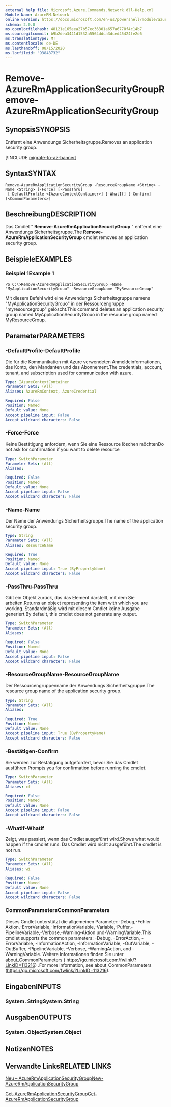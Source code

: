 ```yaml
---
external help file: Microsoft.Azure.Commands.Network.dll-Help.xml
Module Name: AzureRM.Network
online version: https://docs.microsoft.com/en-us/powershell/module/azurerm.network/remove-azurermapplicationsecuritygroup
schema: 2.0.0
ms.openlocfilehash: 48121e165eea27b57ec36301a657a6778f4c14b7
ms.sourcegitcommit: b9b2dea3441d1532a5564ddca3dced45424fe2d6
ms.translationtype: MT
ms.contentlocale: de-DE
ms.lasthandoff: 08/15/2020
ms.locfileid: "93848732"
---
```

# <span data-ttu-id="c638f-101">Remove-AzureRmApplicationSecurityGroup</span><span class="sxs-lookup"><span data-stu-id="c638f-101">Remove-AzureRmApplicationSecurityGroup</span></span>

## <span data-ttu-id="c638f-102">Synopsis</span><span class="sxs-lookup"><span data-stu-id="c638f-102">SYNOPSIS</span></span>
<span data-ttu-id="c638f-103">Entfernt eine Anwendungs Sicherheitsgruppe.</span><span class="sxs-lookup"><span data-stu-id="c638f-103">Removes an application security group.</span></span>

[!INCLUDE [migrate-to-az-banner](../../includes/migrate-to-az-banner.md)]

## <span data-ttu-id="c638f-104">Syntax</span><span class="sxs-lookup"><span data-stu-id="c638f-104">SYNTAX</span></span>

```
Remove-AzureRmApplicationSecurityGroup -ResourceGroupName <String> -Name <String> [-Force] [-PassThru]
 [-DefaultProfile <IAzureContextContainer>] [-WhatIf] [-Confirm] [<CommonParameters>]
```

## <span data-ttu-id="c638f-105">Beschreibung</span><span class="sxs-lookup"><span data-stu-id="c638f-105">DESCRIPTION</span></span>
<span data-ttu-id="c638f-106">Das Cmdlet " **Remove-AzureRmApplicationSecurityGroup** " entfernt eine Anwendungs Sicherheitsgruppe.</span><span class="sxs-lookup"><span data-stu-id="c638f-106">The **Remove-AzureRmApplicationSecurityGroup** cmdlet removes an application security group.</span></span>

## <span data-ttu-id="c638f-107">Beispiele</span><span class="sxs-lookup"><span data-stu-id="c638f-107">EXAMPLES</span></span>

### <span data-ttu-id="c638f-108">Beispiel 1</span><span class="sxs-lookup"><span data-stu-id="c638f-108">Example 1</span></span>
```
PS C:\>Remove-AzureRmApplicationSecurityGroup -Name "MyApplicationSecurityGrouo" -ResourceGroupName "MyResourceGroup"
```

<span data-ttu-id="c638f-109">Mit diesem Befehl wird eine Anwendungs Sicherheitsgruppe namens "MyApplicationSecurityGrouo" in der Ressourcengruppe "myresourcegroup" gelöscht.</span><span class="sxs-lookup"><span data-stu-id="c638f-109">This command deletes an application security group named MyApplicationSecurityGrouo in the resource group named MyResourceGroup.</span></span>

## <span data-ttu-id="c638f-110">Parameter</span><span class="sxs-lookup"><span data-stu-id="c638f-110">PARAMETERS</span></span>

### <span data-ttu-id="c638f-111">-DefaultProfile</span><span class="sxs-lookup"><span data-stu-id="c638f-111">-DefaultProfile</span></span>
<span data-ttu-id="c638f-112">Die für die Kommunikation mit Azure verwendeten Anmeldeinformationen, das Konto, den Mandanten und das Abonnement.</span><span class="sxs-lookup"><span data-stu-id="c638f-112">The credentials, account, tenant, and subscription used for communication with azure.</span></span>

```yaml
Type: IAzureContextContainer
Parameter Sets: (All)
Aliases: AzureRmContext, AzureCredential

Required: False
Position: Named
Default value: None
Accept pipeline input: False
Accept wildcard characters: False
```

### <span data-ttu-id="c638f-113">-Force</span><span class="sxs-lookup"><span data-stu-id="c638f-113">-Force</span></span>
<span data-ttu-id="c638f-114">Keine Bestätigung anfordern, wenn Sie eine Ressource löschen möchten</span><span class="sxs-lookup"><span data-stu-id="c638f-114">Do not ask for confirmation if you want to delete resource</span></span>

```yaml
Type: SwitchParameter
Parameter Sets: (All)
Aliases: 

Required: False
Position: Named
Default value: None
Accept pipeline input: False
Accept wildcard characters: False
```

### <span data-ttu-id="c638f-115">-Name</span><span class="sxs-lookup"><span data-stu-id="c638f-115">-Name</span></span>
<span data-ttu-id="c638f-116">Der Name der Anwendungs Sicherheitsgruppe.</span><span class="sxs-lookup"><span data-stu-id="c638f-116">The name of the application security group.</span></span>

```yaml
Type: String
Parameter Sets: (All)
Aliases: ResourceName

Required: True
Position: Named
Default value: None
Accept pipeline input: True (ByPropertyName)
Accept wildcard characters: False
```

### <span data-ttu-id="c638f-117">-PassThru</span><span class="sxs-lookup"><span data-stu-id="c638f-117">-PassThru</span></span>
<span data-ttu-id="c638f-118">Gibt ein Objekt zurück, das das Element darstellt, mit dem Sie arbeiten.</span><span class="sxs-lookup"><span data-stu-id="c638f-118">Returns an object representing the item with which you are working.</span></span> <span data-ttu-id="c638f-119">Standardmäßig wird mit diesem Cmdlet keine Ausgabe generiert.</span><span class="sxs-lookup"><span data-stu-id="c638f-119">By default, this cmdlet does not generate any output.</span></span>

```yaml
Type: SwitchParameter
Parameter Sets: (All)
Aliases: 

Required: False
Position: Named
Default value: None
Accept pipeline input: False
Accept wildcard characters: False
```

### <span data-ttu-id="c638f-120">-ResourceGroupName</span><span class="sxs-lookup"><span data-stu-id="c638f-120">-ResourceGroupName</span></span>
<span data-ttu-id="c638f-121">Der Ressourcengruppenname der Anwendungs Sicherheitsgruppe.</span><span class="sxs-lookup"><span data-stu-id="c638f-121">The resource group name of the application security group.</span></span>

```yaml
Type: String
Parameter Sets: (All)
Aliases: 

Required: True
Position: Named
Default value: None
Accept pipeline input: True (ByPropertyName)
Accept wildcard characters: False
```

### <span data-ttu-id="c638f-122">-Bestätigen</span><span class="sxs-lookup"><span data-stu-id="c638f-122">-Confirm</span></span>
<span data-ttu-id="c638f-123">Sie werden zur Bestätigung aufgefordert, bevor Sie das Cmdlet ausführen.</span><span class="sxs-lookup"><span data-stu-id="c638f-123">Prompts you for confirmation before running the cmdlet.</span></span>

```yaml
Type: SwitchParameter
Parameter Sets: (All)
Aliases: cf

Required: False
Position: Named
Default value: None
Accept pipeline input: False
Accept wildcard characters: False
```

### <span data-ttu-id="c638f-124">-WhatIf</span><span class="sxs-lookup"><span data-stu-id="c638f-124">-WhatIf</span></span>
<span data-ttu-id="c638f-125">Zeigt, was passiert, wenn das Cmdlet ausgeführt wird.</span><span class="sxs-lookup"><span data-stu-id="c638f-125">Shows what would happen if the cmdlet runs.</span></span>
<span data-ttu-id="c638f-126">Das Cmdlet wird nicht ausgeführt.</span><span class="sxs-lookup"><span data-stu-id="c638f-126">The cmdlet is not run.</span></span>

```yaml
Type: SwitchParameter
Parameter Sets: (All)
Aliases: wi

Required: False
Position: Named
Default value: None
Accept pipeline input: False
Accept wildcard characters: False
```

### <span data-ttu-id="c638f-127">CommonParameters</span><span class="sxs-lookup"><span data-stu-id="c638f-127">CommonParameters</span></span>
<span data-ttu-id="c638f-128">Dieses Cmdlet unterstützt die allgemeinen Parameter:-Debug,-Fehler Aktion,-ErrorVariable,-InformationVariable,-Variable,-Puffer,-PipelineVariable,-Verbose,-Warning-Aktion und-WarningVariable.</span><span class="sxs-lookup"><span data-stu-id="c638f-128">This cmdlet supports the common parameters: -Debug, -ErrorAction, -ErrorVariable, -InformationAction, -InformationVariable, -OutVariable, -OutBuffer, -PipelineVariable, -Verbose, -WarningAction, and -WarningVariable.</span></span> <span data-ttu-id="c638f-129">Weitere Informationen finden Sie unter about_CommonParameters ( https://go.microsoft.com/fwlink/?LinkID=113216) .</span><span class="sxs-lookup"><span data-stu-id="c638f-129">For more information, see about_CommonParameters (https://go.microsoft.com/fwlink/?LinkID=113216).</span></span>

## <span data-ttu-id="c638f-130">Eingaben</span><span class="sxs-lookup"><span data-stu-id="c638f-130">INPUTS</span></span>

### <span data-ttu-id="c638f-131">System. String</span><span class="sxs-lookup"><span data-stu-id="c638f-131">System.String</span></span>

## <span data-ttu-id="c638f-132">Ausgaben</span><span class="sxs-lookup"><span data-stu-id="c638f-132">OUTPUTS</span></span>

### <span data-ttu-id="c638f-133">System. Object</span><span class="sxs-lookup"><span data-stu-id="c638f-133">System.Object</span></span>

## <span data-ttu-id="c638f-134">Notizen</span><span class="sxs-lookup"><span data-stu-id="c638f-134">NOTES</span></span>

## <span data-ttu-id="c638f-135">Verwandte Links</span><span class="sxs-lookup"><span data-stu-id="c638f-135">RELATED LINKS</span></span>

[<span data-ttu-id="c638f-136">Neu – AzureRmApplicationSecurityGroup</span><span class="sxs-lookup"><span data-stu-id="c638f-136">New-AzureRmApplicationSecurityGroup</span></span>](./New-AzureRmApplicationSecurityGroup.md)

[<span data-ttu-id="c638f-137">Get-AzureRmApplicationSecurityGroup</span><span class="sxs-lookup"><span data-stu-id="c638f-137">Get-AzureRmApplicationSecurityGroup</span></span>](./Get-AzureRmApplicationSecurityGroup.md)
